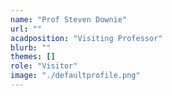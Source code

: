 ```yaml
---
name: "Prof Steven Downie"
url: ""
acadposition: "Visiting Professor"
blurb: ""
themes: []
role: "Visitor"
image: "./defaultprofile.png"
---
```

